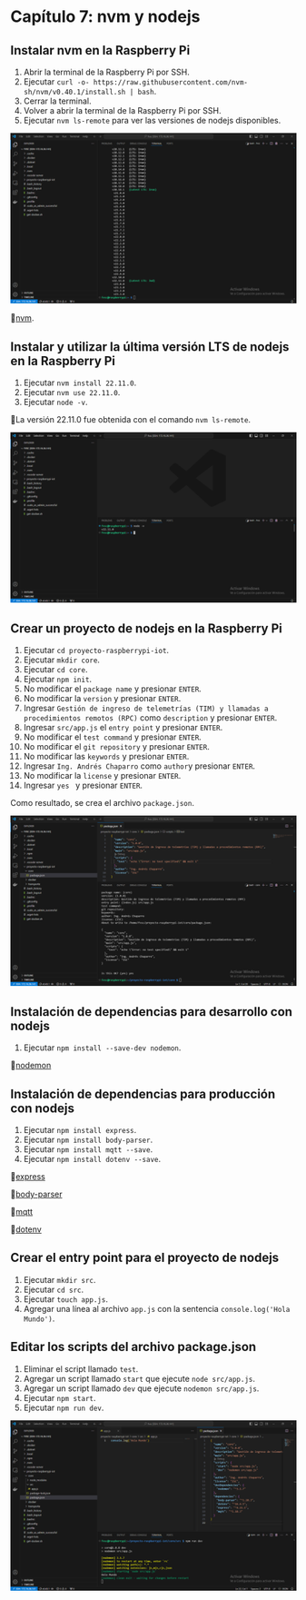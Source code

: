 # Capítulo 7: nvm y nodejs

## Instalar nvm en la Raspberry Pi

1. Abrir la terminal de la Raspberry Pi por SSH.
2. Ejecutar `curl -o- https://raw.githubusercontent.com/nvm-sh/nvm/v0.40.1/install.sh | bash`.
3. Cerrar la terminal.
4. Volver a abrir la terminal de la Raspberry Pi por SSH.
5. Ejecutar `nvm ls-remote` para ver las versiones de nodejs disponibles.

![nvm ls-remote](1.png)

📝[nvm](https://github.com/nvm-sh/nvm).

## Instalar y utilizar la última versión LTS de nodejs en la Raspberry Pi

1. Ejecutar `nvm install 22.11.0`.
2. Ejecutar `nvm use 22.11.0`.
3. Ejecutar `node -v`.

📝La versión 22.11.0 fue obtenida con el comando `nvm ls-remote`.

![nodejs](2.png)

## Crear un proyecto de nodejs en la Raspberry Pi

1. Ejecutar `cd proyecto-raspberrypi-iot`.
2. Ejecutar `mkdir core`.
3. Ejecutar `cd core`.
4. Ejecutar `npm init`.
5. No modificar el `package name` y presionar `ENTER`.
6. No modificar la `version` y presionar `ENTER`.
7. Ingresar `Gestión de ingreso de telemetrías (TIM) y llamadas a procedimientos remotos (RPC)` como `description` y presionar `ENTER`.
8. Ingresar `src/app.js` el `entry point` y presionar `ENTER`.
9. No modificar el `test command` y presionar `ENTER`.
10. No modificar el `git repository` y presionar `ENTER`.
11. No modificar las `keywords` y presionar `ENTER`.
12. Ingresar `Ing. Andrés Chaparro` como `author`y presionar `ENTER`.
13. No modificar la `license` y presionar `ENTER`.
14. Ingresar `yes ` y presionar `ENTER`.

Como resultado, se crea el archivo `package.json`.

![package.json](3.png)

## Instalación de dependencias para desarrollo con nodejs

1. Ejecutar `npm install --save-dev nodemon`.

📝[nodemon](https://www.npmjs.com/package/nodemon)

## Instalación de dependencias para producción con nodejs

1. Ejecutar `npm install express`.
2. Ejecutar `npm install body-parser`.
3. Ejecutar `npm install mqtt --save`.
4. Ejecutar `npm install dotenv --save`.

📝[express](https://www.npmjs.com/package/express)

📝[body-parser](https://www.npmjs.com/package/body-parser)

📝[mqtt](https://www.npmjs.com/package/mqtt)

📝[dotenv](https://www.npmjs.com/package/dotenv)

## Crear el entry point para el proyecto de nodejs

1. Ejecutar `mkdir src`.
2. Ejecutar `cd src`.
3. Ejecutar `touch app.js`.
4. Agregar una línea al archivo `app.js` con la sentencia `console.log('Hola Mundo')`.

## Editar los scripts del archivo package.json

1. Eliminar el script llamado `test`.
2. Agregar un script llamado `start` que ejecute `node src/app.js`.
3. Agregar un script llamado `dev` que ejecute `nodemon src/app.js`.
4. Ejecutar `npm start`.
5. Ejecutar `npm run dev`.

![npm run dev](4.png)